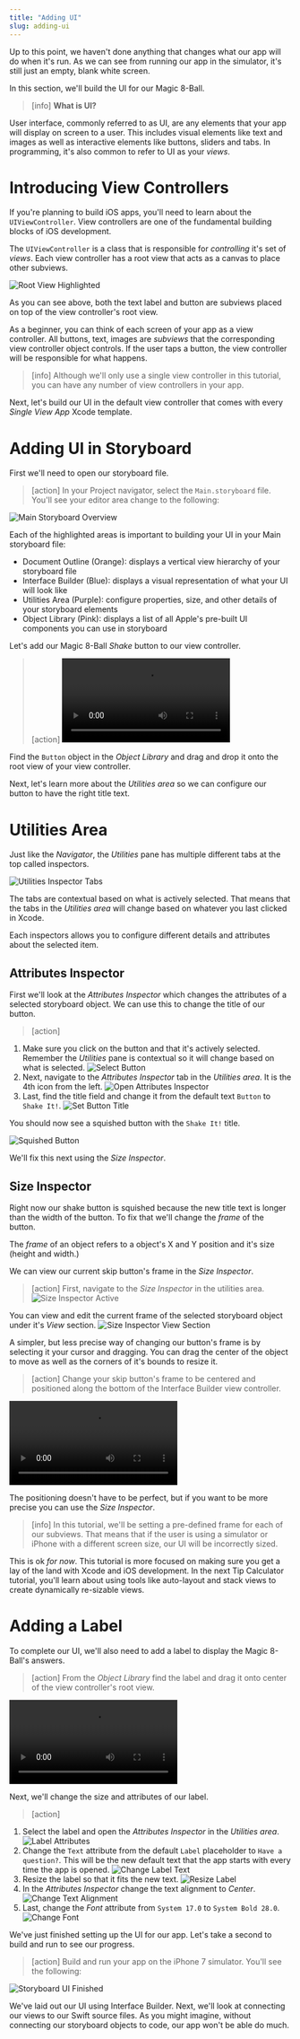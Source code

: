 ```yaml
---
title: "Adding UI"
slug: adding-ui
---
```


Up to this point, we haven't done anything that changes what our app will do when it's run. As we can see from running our app in the simulator, it's still just an empty, blank white screen.

In this section, we'll build the UI for our Magic 8-Ball.

> [info]
**What is UI?**
>
User interface, commonly referred to as UI, are any elements that your app will display on screen to a user. This includes visual elements like text and images as well as interactive elements like buttons, sliders and tabs. In programming, it's also common to refer to UI as your _views_.

# Introducing View Controllers

If you're planning to build iOS apps, you'll need to learn about the `UIViewController`. View controllers are one of the fundamental building blocks of iOS development.

The `UIViewController` is a class that is responsible for _controlling_ it's set of _views_. Each view controller has a root view that acts as a canvas to place other subviews.

<!-- can consider adding jump to definition here for UIViewController view property -->

![Root View Highlighted](assets/root_view_highlighted.png)

As you can see above, both the text label and button are subviews placed on top of the view controller's root view.

As a beginner, you can think of each screen of your app as a view controller. All buttons, text, images are _subviews_ that the corresponding view controller object controls. If the user taps a button, the view controller will be responsible for what happens.

> [info]
Although we'll only use a single view controller in this tutorial, you can have any number of view controllers in your app.

Next, let's build our UI in the default view controller that comes with every _Single View App_ Xcode template.

# Adding UI in Storyboard

First we'll need to open our storyboard file.

> [action]
In your Project navigator, select the `Main.storyboard` file. You'll see your editor area change to the following:

![Main Storyboard Overview](assets/main_storyboard_overview.png)

Each of the highlighted areas is important to building your UI in your Main storyboard file:

- Document Outline (Orange): displays a vertical view hierarchy of your storyboard file
- Interface Builder (Blue): displays a visual representation of what your UI will look like
- Utilities Area (Purple): configure properties, size, and other details of your storyboard elements
- Object Library (Pink): displays a list of all Apple's pre-built UI components you can use in storyboard

Let's add our Magic 8-Ball _Shake_ button to our view controller.

> [action]
![ms-video](https://s3.amazonaws.com/mgwu-misc/Magic+8+Ball/04-adding-ui/add_button_to_vc.mp4)
>
Find the `Button` object in the _Object Library_ and drag and drop it onto the root view of your view controller.

Next, let's learn more about the _Utilities area_ so we can configure our button to have the right title text.

# Utilities Area

Just like the _Navigator_, the _Utilities_ pane has multiple different tabs at the top called inspectors.

![Utilities Inspector Tabs](assets/utilities_tabs.png)

The tabs are contextual based on what is actively selected. That means that the tabs in the _Utilities area_ will change based on whatever you last clicked in Xcode.

Each inspectors allows you to configure different details and attributes about the selected item.

## Attributes Inspector

First we'll look at the _Attributes Inspector_ which changes the attributes of a selected storyboard object. We can use this to change the title of our button.

> [action]
1. Make sure you click on the button and that it's actively selected. Remember the _Utilities_ pane is contextual so it will change based on what is selected. ![Select Button](assets/select_button.png)
1. Next, navigate to the _Attributes Inspector_ tab in the _Utilities area_. It is the 4th icon from the left. ![Open Attributes Inspector](assets/attributes_inspector.png)
1. Last, find the title field and change it from the default text `Button` to `Shake It!`. ![Set Button Title](assets/set_btn_title.png)

You should now see a squished button with the `Shake It!` title.

![Squished Button](assets/squished_button.png)

We'll fix this next using the _Size Inspector_.

## Size Inspector

Right now our shake button is squished because the new title text is longer than the width of the button. To fix that we'll change the _frame_ of the button.

The _frame_ of an object refers to a object's X and Y position and it's size (height and width.)

We can view our current skip button's frame in the _Size Inspector_.

> [action]
First, navigate to the _Size Inspector_ in the utilities area. ![Size Inspector Active](assets/size_inspector_active.png)
>
You can view and edit the current frame of the selected storyboard object under it's _View_ section. ![Size Inspector View Section](assets/size_inspector_view_section.png)

A simpler, but less precise way of changing our button's frame is by selecting it your cursor and dragging. You can drag the center of the object to move as well as the corners of it's bounds to resize it.

> [action]
Change your skip button's frame to be centered and positioned along the bottom of the Interface Builder view controller.
>
![ms-video](https://s3.amazonaws.com/mgwu-misc/Magic+8+Ball/04-adding-ui/resize_button.mp4)

The positioning doesn't have to be perfect, but if you want to be more precise you can use the _Size Inspector_.

> [info]
In this tutorial, we'll be setting a pre-defined frame for each of our subviews. That means that if the user is using a simulator or iPhone with a different screen size, our UI will be incorrectly sized.
>
This is ok _for now_. This tutorial is more focused on making sure you get a lay of the land with Xcode and iOS development. In the next Tip Calculator tutorial, you'll learn about using tools like auto-layout and stack views to create dynamically re-sizable views.

# Adding a Label

To complete our UI, we'll also need to add a label to display the Magic 8-Ball's answers.

> [action]
From the _Object Library_ find the label and drag it onto center of the view controller's root view.
>
![ms-video](https://s3.amazonaws.com/mgwu-misc/Magic+8+Ball/04-adding-ui/add_label_to_vc.mp4)

Next, we'll change the size and attributes of our label.

> [action]
1. Select the label and open the _Attributes Inspector_ in the _Utilities area_. ![Label Attributes](assets/label_attributes.png)
1. Change the `Text` attribute from the default `Label` placeholder to `Have a question?`. This will be the new default text that the app starts with every time the app is opened. ![Change Label Text](assets/change_label_text.png)
1. Resize the label so that it fits the new text. ![Resize Label](assets/resize_label.png)
1. In the _Attributes Inspector_ change the text alignment to _Center_. ![Change Text Alignment](assets/change_text_alignment.png)
1. Last, change the _Font_ attribute from `System 17.0` to `System Bold 28.0`. ![Change Font](assets/change_font_attribute.png)

We've just finished setting up the UI for our app. Let's take a second to build and run to see our progress.

> [action]
Build and run your app on the iPhone 7 simulator. You'll see the following:
>
![Storyboard UI Finished](assets/storyboard_ui_finished.png)

We've laid out our UI using Interface Builder. Next, we'll look at connecting our views to our Swift source files. As you might imagine, without connecting our storyboard objects to code, our app won't be able do much.
